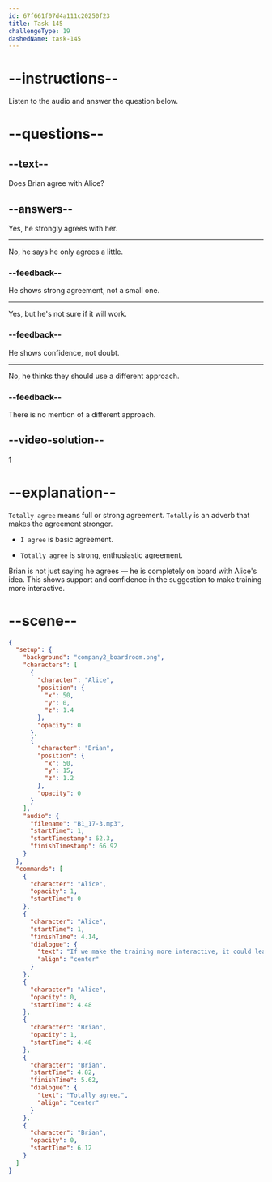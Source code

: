 ```yaml
---
id: 67f661f07d4a111c20250f23
title: Task 145
challengeType: 19
dashedName: task-145
---
```


<!-- (audio) Alice: If we make the training more interactive, it could lead to better learning outcomes. Brian: Totally agree. -->

# --instructions--

Listen to the audio and answer the question below.

# --questions--

## --text--

Does Brian agree with Alice?

## --answers--

Yes, he strongly agrees with her.

---

No, he says he only agrees a little.

### --feedback--

He shows strong agreement, not a small one.

---

Yes, but he's not sure if it will work.

### --feedback--

He shows confidence, not doubt.

---

No, he thinks they should use a different approach.

### --feedback--

There is no mention of a different approach.

## --video-solution--

1

# --explanation--

`Totally agree` means full or strong agreement. `Totally` is an adverb that makes the agreement stronger.

- `I agree` is basic agreement.

- `Totally agree` is strong, enthusiastic agreement.

Brian is not just saying he agrees — he is completely on board with Alice's idea. This shows support and confidence in the suggestion to make training more interactive.

# --scene--

```json
{
  "setup": {
    "background": "company2_boardroom.png",
    "characters": [
      {
        "character": "Alice",
        "position": {
          "x": 50,
          "y": 0,
          "z": 1.4
        },
        "opacity": 0
      },
      {
        "character": "Brian",
        "position": {
          "x": 50,
          "y": 15,
          "z": 1.2
        },
        "opacity": 0
      }
    ],
    "audio": {
      "filename": "B1_17-3.mp3",
      "startTime": 1,
      "startTimestamp": 62.3,
      "finishTimestamp": 66.92
    }
  },
  "commands": [
    {
      "character": "Alice",
      "opacity": 1,
      "startTime": 0
    },
    {
      "character": "Alice",
      "startTime": 1,
      "finishTime": 4.14,
      "dialogue": {
        "text": "If we make the training more interactive, it could lead to better learning outcomes.",
        "align": "center"
      }
    },
    {
      "character": "Alice",
      "opacity": 0,
      "startTime": 4.48
    },
    {
      "character": "Brian",
      "opacity": 1,
      "startTime": 4.48
    },
    {
      "character": "Brian",
      "startTime": 4.82,
      "finishTime": 5.62,
      "dialogue": {
        "text": "Totally agree.",
        "align": "center"
      }
    },
    {
      "character": "Brian",
      "opacity": 0,
      "startTime": 6.12
    }
  ]
}
```
